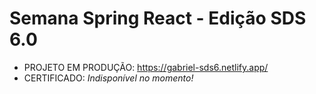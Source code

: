 # Semana Spring React - Edição SDS 6.0

- PROJETO EM PRODUÇÃO:  https://gabriel-sds6.netlify.app/
- CERTIFICADO: _Indisponível no momento!_  
